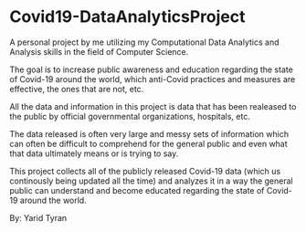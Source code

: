 # Covid19-DataAnalyticsProject
A personal project by me utilizing my Computational Data Analytics and Analysis skills in the field of Computer Science. 

The goal is to increase public awareness and education regarding the state of Covid-19 around the world, which anti-Covid practices and measures are effective, the ones that are not, etc. 

All the data and information in this project is data that has been realeased to the public by official governmental organizations, hospitals, etc. 

The data released is often very large and messy sets of information which can often be difficult to comprehend for the general public and even what 
that data ultimately means or is trying to say.

This project collects all of the publicly released Covid-19 data (which us continously being updated all the time) and analyzes it in a way the general public can understand and become educated regarding the state of Covid-19 around the world.

By: Yarid Tyran
